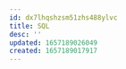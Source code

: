 ```yaml
---
id: dx7lhqshzsm51zhs488ylvc
title: SQL
desc: ''
updated: 1657189026049
created: 1657189017917
---
```


